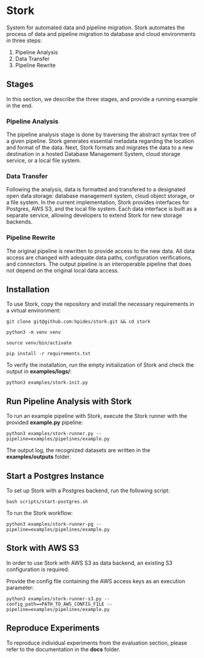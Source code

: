 # Stork

System for automated data and pipeline migration. Stork automates the process of data and pipeline migration to database and cloud environments in three steps:

1. Pipeline Analysis
2. Data Transfer
3. Pipeline Rewrite

## Stages

In this section, we describe the three stages, and provide a running example in the end.

### Pipeline Analysis
The pipeline analysis stage is done by traversing the abstract syntax tree of a given pipeline. Stork generates essential metadata regarding the location and format of the data. Next, Stork formats and migrates the data to a new destination in a hosted Database Management System, cloud storage service, or a local file system. 

### Data Transfer
Following the analysis, data is formatted and transfered to a designated open data storage: database management system, cloud object storage, or a file system. In the current implementation, Stork provides interfaces for Postgres, AWS S3, and the local file system. Each data interface is built as a separate service, allowing developers to extend Stork for new storage backends.

### Pipeline Rewrite
The original pipeline is rewritten to provide access to the new data. All data access are changed with adequate data paths, configuration verifications, and connectors. The output pipeline is an interoperable pipeline that does not depend on the original local data access. 

## Installation

To use Stork, copy the repository and install the necessary requirements in a virtual environment:

```
git clone git@github.com:hpides/stork.git && cd stork

python3 -m venv venv

source venv/bin/activate

pip install -r requirements.txt
```
To verify the installation, run the empty initialization of Stork and check the output in **examples/logs/**:

```
python3 examples/stork-init.py
```

## Run Pipeline Analysis with Stork

To run an example pipeline with Stork, execute the Stork runner with the provided **example.py** pipeline:

```
python3 examples/stork-runner.py --pipeline=examples/pipelines/example.py
```

The output log, the recognized datasets are written in the **examples/outputs** folder.

## Start a Postgres Instance

To set up Stork with a Postgres backend, run the following script:

```
bash scripts/start-postgres.sh
```
To run the Stork workflow:

```
python3 examples/stork-runner-pg --pipeline=examples/pipelines/example.py
```

## Stork with AWS S3
In order to use Stork with AWS S3 as data backend, an existing S3 configuration is required. 

Provide the config file containing the AWS access keys as an execution parameter:

```
python3 examples/stork-runner-s3.py --config_path==PATH_TO_AWS_CONFIG_FILE --pipeline=examples/pipelines/example.py
```

## Reproduce Experiments

To reproduce individual experiments from the evaluation section, please refer to the documentation in the **docs** folder.




